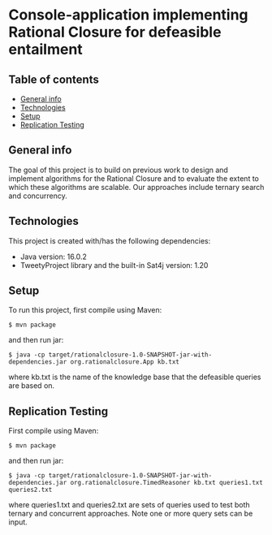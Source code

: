 # Console-application implementing Rational Closure for defeasible entailment

## Table of contents
* [General info](#general-info)
* [Technologies](#technologies)
* [Setup](#setup)
* [Replication Testing](*replication-testing)

## General info
The goal of this project is to build on previous work to design and implement algorithms for the Rational Closure 
and to evaluate the extent to which these algorithms are scalable. Our approaches include ternary search and concurrency. 
	
## Technologies
This project is created with/has the following dependencies:
* Java version: 16.0.2
* TweetyProject library and the built-in Sat4j version: 1.20
	
## Setup
To run this project, first compile using Maven:

```
$ mvn package
```
and then run jar:

```
$ java -cp target/rationalclosure-1.0-SNAPSHOT-jar-with-dependencies.jar org.rationalclosure.App kb.txt
```
where kb.txt is the name of the knowledge base that the defeasible queries are based on. 

## Replication Testing
First compile using Maven:

```
$ mvn package
```
and then run jar:

```
$ java -cp target/rationalclosure-1.0-SNAPSHOT-jar-with-dependencies.jar org.rationalclosure.TimedReasoner kb.txt queries1.txt queries2.txt
```
where queries1.txt and queries2.txt are sets of queries used to test both ternary and concurrent approaches. Note one 
or more query sets can be input. 



